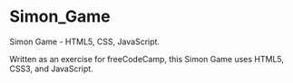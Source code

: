 # Simon_Game
Simon Game - HTML5, CSS, JavaScript.

Written as an exercise for freeCodeCamp, this Simon Game uses HTML5, CSS3, and JavaScript.
